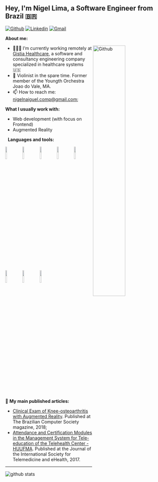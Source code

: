 <!-- Your title -->
## Hey, I'm Nigel Lima, a Software Engineer from Brazil :brazil:

<!-- Your badges
You can use the website to generate badges: https://shields.io/
-->

[![Github](https://img.shields.io/badge/-Github-000?style=flat&logo=Github&logoColor=white)](https://github.com/nigellima)
[![Linkedin](https://img.shields.io/badge/-LinkedIn-blue?style=flat&logo=Linkedin&logoColor=white)](https://www.linkedin.com/in/nigellima/)
[![Gmail](https://img.shields.io/badge/-Gmail-c14438?style=flat&logo=Gmail&logoColor=white)](mailto:nigelnaiguel.comp@gmail.com)

<!-- Talking about you -->
**About me:**

<!-- Any image aligned to the right. Beware the width -->
<!-- <img width="55%" align="right" alt="Github" src="https://cdn.dribbble.com/users/1876781/screenshots/6169542/web_character.gif" /> -->
<img width="45%" align="right" alt="Github" src="https://cdn.dribbble.com/users/2131993/screenshots/4948736/thoughtworks-gif_dribbble.gif" />

- 👨🏽‍💻 I’m currently working remotely at [Gistia Healthcare](https://www.gistia.com/), a software and consultancy engineering company specialized in healthcare systems :us:
- :violin: Violinist in the spare time. Former member of the Youngth Orchestra Joao do Vale, MA.
- 📫 How to reach me: nigelnaiguel.comp@gmail.com;

**What I usually work with:** 
- Web development (with focus on Frontend)
- Augmented Reality

&nbsp;
**Languages and tools:** 

<!-- Your github readme stats
You can use this api: https://github.com/anuraghazra/github-readme-stats
-->
<p>
  <!-- Your languages and tools. Be careful with the alignment. 
  You can use this sites to get logos: https://www.vectorlogo.zone or https://simpleicons.org/
  -->
  <code><img width="10%" src="https://www.vectorlogo.zone/logos/javascript/javascript-ar21.svg"></code>
  <code><img width="10%" src="https://www.vectorlogo.zone/logos/typescriptlang/typescriptlang-ar21.svg"></code>
  <code><img width="10%" src="https://www.vectorlogo.zone/logos/reactjs/reactjs-ar21.svg"></code>
  <code><img width="10%" src="https://www.vectorlogo.zone/logos/angular/angular-ar21.svg"></code>
  <code><img width="10%" src="https://www.vectorlogo.zone/logos/nodejs/nodejs-ar21.svg"></code>
  <code><img width="10%" src="https://www.vectorlogo.zone/logos/graphql/graphql-ar21.svg"></code>
  <code><img width="10%" src="https://www.vectorlogo.zone/logos/sass-lang/sass-lang-ar21.svg"></code>
  <code><img width="10%" src="https://www.vectorlogo.zone/logos/unity3d/unity3d-ar21.svg"></code>
</p>

:newspaper: **My main published articles:**

- [Clinical Exam of Knee-osteoarthritis with Augmented Reality](https://portaldeconteudo.sbc.org.br/index.php/sbcas/article/view/3684). Published at The Brazilian Computer Society magazine, 2018;
- [Attendance and Certification Modules in the Management System for Tele-education of the Telehealth Center - HUUFMA](https://journals.ukzn.ac.za/index.php/JISfTeH/article/view/225). Published at the Journal of the International Society for Telemedicine and eHealth, 2017.

-------------------------------------------------------------------------

![github stats](https://github-readme-stats.vercel.app/api?username=nigellima&show_icons=true)
